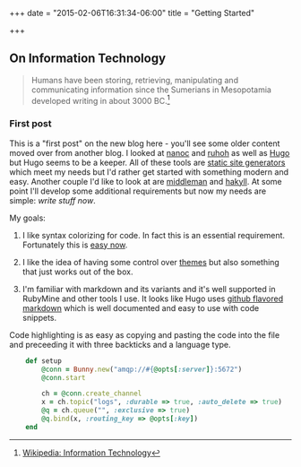 +++
date = "2015-02-06T16:31:34-06:00"
title = "Getting Started"

+++

## On Information Technology

> Humans have been storing, retrieving, manipulating and communicating information since the Sumerians in Mesopotamia developed writing in about 3000 BC.[^1]

[^1]: [Wikipedia: Information Technology](http://en.wikipedia.org/wiki/Information_technology)

### First post
This is a "first post" on the new blog here - you'll see some older content moved over from another blog. I looked at [nanoc](http://nanoc.ws/) and [ruhoh](http://ruhoh.com/) as well as [Hugo](http://gohugo.io/) but Hugo seems to be a keeper. All of these tools are [static site generators](https://staticsitegenerators.net/) which meet my needs but I'd rather get started with something modern and easy. Another couple I'd like to look at are [middleman](https://middlemanapp.com/) and [hakyll](http://jaspervdj.be/hakyll/). At some point I'll develop some additional requirements but now my needs are simple: *write stuff now*.

My goals:

1. I like syntax colorizing for code. In fact this is an essential requirement. Fortunately this is [easy now](https://highlightjs.org/download/).

2. I like the idea of having some control over [themes](http://gohugo.io/themes/usage/) but also something that just works out of the box.

1. I'm familiar with markdown and its variants and it's well supported in RubyMine and other tools I use. It looks like Hugo uses [github flavored markdown](https://help.github.com/articles/github-flavored-markdown/) which is well documented and easy to use with code snippets.

Code highlighting is as easy as copying and pasting the code into the file and preceeding it with three backticks and a language type.

```ruby
    def setup
        @conn = Bunny.new("amqp://#{@opts[:server]}:5672")
        @conn.start

        ch = @conn.create_channel
        x = ch.topic("logs", :durable => true, :auto_delete => true)
        @q = ch.queue("", :exclusive => true)
        @q.bind(x, :routing_key => @opts[:key])
    end
```